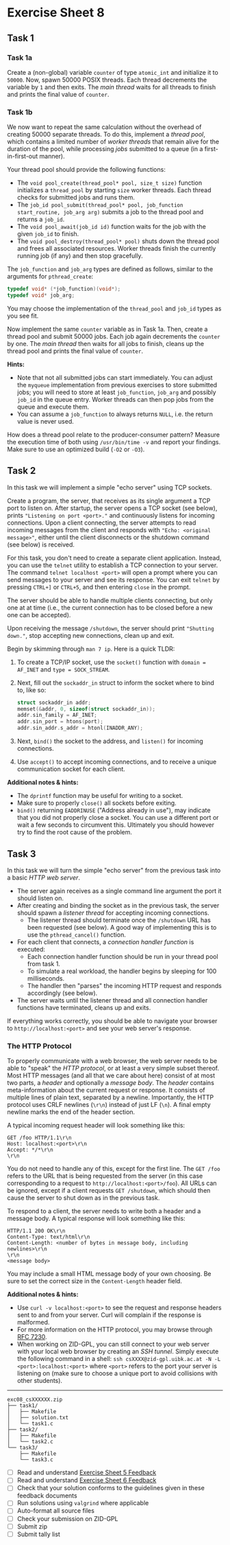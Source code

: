 # Exercise Sheet 8

## Task 1

### Task 1a

Create a (non-global) variable `counter` of type `atomic_int` and initialize it to `50000`.
Now, spawn 50000 POSIX threads.
Each thread decrements the variable by `1` and then exits.
The _main thread_ waits for all threads to finish and prints the final value of `counter`.

### Task 1b

We now want to repeat the same calculation without the overhead of creating 50000 separate threads.
To do this, implement a _thread pool_, which contains a limited number of _worker threads_ that remain alive for the duration of the pool, while processing _jobs_ submitted to a queue (in a first-in-first-out manner).

Your thread pool should provide the following functions:

- The `void pool_create(thread_pool* pool, size_t size)` function initializes a `thread_pool` by starting `size` worker threads.
  Each thread checks for submitted jobs and runs them.
- The `job_id pool_submit(thread_pool* pool, job_function start_routine, job_arg arg)` submits a job to the thread pool and returns a `job_id`.
- The `void pool_await(job_id id)` function waits for the job with the given `job_id` to finish.
- The `void pool_destroy(thread_pool* pool)` shuts down the thread pool and frees all associated resources.
  Worker threads finish the currently running job (if any) and then stop gracefully.

The `job_function` and `job_arg` types are defined as follows, similar to the arguments for `pthread_create`:

```c
typedef void* (*job_function)(void*);
typedef void* job_arg;
```

You may choose the implementation of the `thread_pool` and `job_id` types as you see fit.

Now implement the same `counter` variable as in Task 1a.
Then, create a thread pool and submit 50000 jobs.
Each job again decrements the `counter` by one.
The _main thread_ then waits for all jobs to finish, cleans up the thread pool and prints the final value of `counter`.

**Hints:**

- Note that not all submitted jobs can start immediately.
  You can adjust the `myqueue` implementation from previous exercises to store submitted jobs; you will need to store at least `job_function`, `job_arg` and possibly `job_id` in the queue entry.
  Worker threads can then pop jobs from the queue and execute them.
- You can assume a `job_function` to always returns `NULL`, i.e. the return value is never used.

How does a thread pool relate to the producer-consumer pattern?
Measure the execution time of both using `/usr/bin/time -v` and report your findings.
Make sure to use an optimized build (`-O2` or `-O3`).

## Task 2

In this task we will implement a simple "echo server" using TCP sockets.

Create a program, the server, that receives as its single argument a TCP port to listen on.
After startup, the server opens a TCP socket (see below), prints `"Listening on port <port>."` and continuously listens for incoming connections.
Upon a client connecting, the server attempts to read incoming messages from the client and responds with `"Echo: <original message>"`, either until the client disconnects or the shutdown command (see below) is received.

For this task, you don't need to create a separate client application.
Instead, you can use the `telnet` utility to establish a TCP connection to your server.
The command `telnet localhost <port>` will open a prompt where you can send messages to your server and see its response.
You can exit `telnet` by pressing `CTRL+]` or `CTRL+5`, and then entering `close` in the prompt.

The server should be able to handle multiple clients connecting, but only one at at time (i.e., the current connection has to be closed before a new one can be accepted).

Upon receiving the message `/shutdown`, the server should print `"Shutting down."`, stop accepting new connections, clean up and exit.

Begin by skimming through `man 7 ip`. Here is a quick TLDR:

1. To create a TCP/IP socket, use the `socket()` function with `domain = AF_INET` and `type = SOCK_STREAM`.
2. Next, fill out the `sockaddr_in` struct to inform the socket where to bind to, like so:

   ```c
   struct sockaddr_in addr;
   memset(&addr, 0, sizeof(struct sockaddr_in));
   addr.sin_family = AF_INET;
   addr.sin_port = htons(port);
   addr.sin_addr.s_addr = htonl(INADDR_ANY);
   ```

3. Next, `bind()` the socket to the address, and `listen()` for incoming connections.
4. Use `accept()` to accept incoming connections, and to receive a unique communication socket for each client.

**Additional notes & hints:**

- The `dprintf` function may be useful for writing to a socket.
- Make sure to properly `close()` all sockets before exiting.
- `bind()` returning `EADDRINUSE` ("Address already in use"), may indicate that you did not properly close a socket.
  You can use a different port or wait a few seconds to circumvent this.
  Ultimately you should however try to find the root cause of the problem.

## Task 3

In this task we will turn the simple "echo server" from the previous task into a basic _HTTP web server_.

- The server again receives as a single command line argument the port it should listen on.
- After creating and binding the socket as in the previous task, the server should spawn a _listener thread_ for accepting incoming connections.
  - The listener thread should terminate once the `/shutdown` URL has been requested (see below).
    A good way of implementing this is to use the `pthread_cancel()` function.
- For each client that connects, a _connection handler function_ is executed:
  - Each connection handler function should be run in your thread pool from task 1.
  - To simulate a real workload, the handler begins by sleeping for 100 milliseconds.
  - The handler then "parses" the incoming HTTP request and responds accordingly (see below).
- The server waits until the listener thread and all connection handler functions have terminated, cleans up and exits.

If everything works correctly, you should be able to navigate your browser to `http://localhost:<port>` and see your web server's response.

### The HTTP Protocol

To properly communicate with a web browser, the web server needs to be able to "speak" the _HTTP protocol_, or at least a very simple subset thereof.
Most HTTP messages (and all that we care about here) consist of at most two parts, a _header_ and optionally a _message body_.
The _header_ contains meta-information about the current request or response.
It consists of multiple lines of plain text, separated by a newline.
Importantly, the HTTP protocol uses CRLF newlines (`\r\n`) instead of just LF (`\n`).
A final empty newline marks the end of the header section.

A typical incoming request header will look something like this:

```
GET /foo HTTP/1.1\r\n
Host: localhost:<port>\r\n
Accept: */*\r\n
\r\n
```

You do not need to handle any of this, except for the first line.
The `GET /foo` refers to the URL that is being requested from the server (in this case corresponding to a request to `http://localhost:<port>/foo`).
All URLs can be ignored, except if a client requests `GET /shutdown`, which should then cause the server to shut down as in the previous task.

To respond to a client, the server needs to write both a header and a message body.
A typical response will look something like this:

```
HTTP/1.1 200 OK\r\n
Content-Type: text/html\r\n
Content-Length: <number of bytes in message body, including newlines>\r\n
\r\n
<message body>
```

You may include a small HTML message body of your own choosing.
Be sure to set the correct size in the `Content-Length` header field.

**Additional notes & hints:**

- Use `curl -v localhost:<port>` to see the request and response headers sent to and from your server.
  Curl will complain if the response is malformed.
- For more information on the HTTP protocol, you may browse through [RFC 7230](https://datatracker.ietf.org/doc/html/rfc7230).
- When working on ZID-GPL, you can still connect to your web server with your local web browser by creating an _SSH tunnel_.
  Simply execute the following command in a shell: `ssh csXXXX@zid-gpl.uibk.ac.at -N -L <port>:localhost:<port>` where `<port>` refers to the port your server is listening on (make sure to choose a unique port to avoid collisions with other students).

---

```
exc08_csXXXXXX.zip
├── task1/
│   ├── Makefile
│   ├── solution.txt
│   └── task1.c
├── task2/
│   ├── Makefile
│   └── task2.c
└── task3/
    ├── Makefile
    └── task3.c
```

- [ ] Read and understand [Exercise Sheet 5 Feedback](../exercise05/feedback.md)
- [ ] Read and understand [Exercise Sheet 6 Feedback](../exercise06/feedback.md)
- [ ] Check that your solution conforms to the guidelines given in these feedback documents
- [ ] Run solutions using `valgrind` where applicable
- [ ] Auto-format all source files
- [ ] Check your submission on ZID-GPL
- [ ] Submit zip
- [ ] Submit tally list

